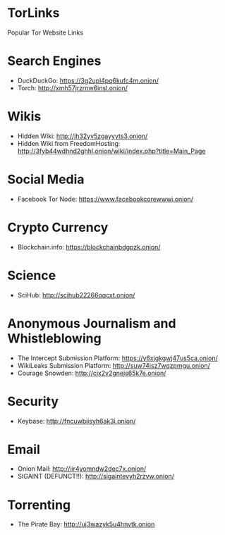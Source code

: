 # TorLinks
Popular Tor Website Links

# Search Engines
* DuckDuckGo: https://3g2upl4pq6kufc4m.onion/
* Torch: http://xmh57jrzrnw6insl.onion/

# Wikis
* Hidden Wiki: http://jh32yv5zgayyyts3.onion/
* Hidden Wiki from FreedomHosting: http://3fyb44wdhnd2ghhl.onion/wiki/index.php?title=Main_Page

# Social Media
* Facebook Tor Node: https://www.facebookcorewwwi.onion/

# Crypto Currency
* Blockchain.info: https://blockchainbdgpzk.onion/

# Science
* SciHub: http://scihub22266oqcxt.onion/

# Anonymous Journalism and Whistleblowing
* The Intercept Submission Platform: https://y6xjgkgwj47us5ca.onion/
* WikiLeaks Submission Platform: http://suw74isz7wqzpmgu.onion/
* Courage Snowden: http://cjx2v2gnejs65k7e.onion/

# Security
* Keybase: http://fncuwbiisyh6ak3i.onion/

# Email
* Onion Mail: http://iir4yomndw2dec7x.onion/
* SIGAINT (DEFUNCT!!): http://sigaintevyh2rzvw.onion/

# Torrenting
* The Pirate Bay: http://uj3wazyk5u4hnvtk.onion
